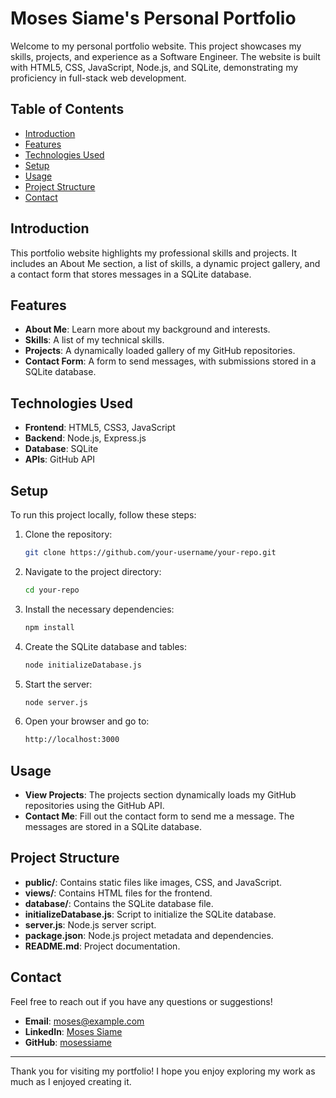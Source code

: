 # Moses Siame's Personal Portfolio

Welcome to my personal portfolio website. This project showcases my skills, projects, and experience as a Software Engineer. The website is built with HTML5, CSS, JavaScript, Node.js, and SQLite, demonstrating my proficiency in full-stack web development.

## Table of Contents

- [Introduction](#introduction)
- [Features](#features)
- [Technologies Used](#technologies-used)
- [Setup](#setup)
- [Usage](#usage)
- [Project Structure](#project-structure)
- [Contact](#contact)

## Introduction

This portfolio website highlights my professional skills and projects. It includes an About Me section, a list of skills, a dynamic project gallery, and a contact form that stores messages in a SQLite database.

## Features

- **About Me**: Learn more about my background and interests.
- **Skills**: A list of my technical skills.
- **Projects**: A dynamically loaded gallery of my GitHub repositories.
- **Contact Form**: A form to send messages, with submissions stored in a SQLite database.

## Technologies Used

- **Frontend**: HTML5, CSS3, JavaScript
- **Backend**: Node.js, Express.js
- **Database**: SQLite
- **APIs**: GitHub API

## Setup

To run this project locally, follow these steps:

1. Clone the repository:
    ```sh
    git clone https://github.com/your-username/your-repo.git
    ```

2. Navigate to the project directory:
    ```sh
    cd your-repo
    ```

3. Install the necessary dependencies:
    ```sh
    npm install
    ```

4. Create the SQLite database and tables:
    ```sh
    node initializeDatabase.js
    ```

5. Start the server:
    ```sh
    node server.js
    ```

6. Open your browser and go to:
    ```sh
    http://localhost:3000
    ```

## Usage

- **View Projects**: The projects section dynamically loads my GitHub repositories using the GitHub API.
- **Contact Me**: Fill out the contact form to send me a message. The messages are stored in a SQLite database.

## Project Structure


- **public/**: Contains static files like images, CSS, and JavaScript.
- **views/**: Contains HTML files for the frontend.
- **database/**: Contains the SQLite database file.
- **initializeDatabase.js**: Script to initialize the SQLite database.
- **server.js**: Node.js server script.
- **package.json**: Node.js project metadata and dependencies.
- **README.md**: Project documentation.

## Contact

Feel free to reach out if you have any questions or suggestions!

- **Email**: moses@example.com
- **LinkedIn**: [Moses Siame](https://www.linkedin.com/in/mosessiame/)
- **GitHub**: [mosessiame](https://github.com/mosessiame)

---

Thank you for visiting my portfolio! I hope you enjoy exploring my work as much as I enjoyed creating it.
